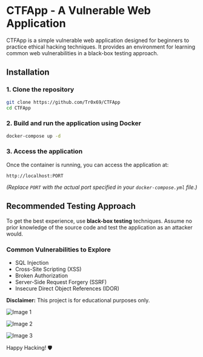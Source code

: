 # CTFApp - A Vulnerable Web Application  

CTFApp is a simple vulnerable web application designed for beginners to practice ethical hacking techniques. It provides an environment for learning common web vulnerabilities in a black-box testing approach.

## Installation  

### 1. Clone the repository  
```bash  
git clone https://github.com/Tr0x69/CTFApp 
cd CTFApp 
```

### 2. Build and run the application using Docker  
```bash  
docker-compose up -d  
```

### 3. Access the application  
Once the container is running, you can access the application at:  
```
http://localhost:PORT  
```
*(Replace `PORT` with the actual port specified in your `docker-compose.yml` file.)*



## Recommended Testing Approach  

To get the best experience, use **black-box testing** techniques. Assume no prior knowledge of the source code and test the application as an attacker would.  

### Common Vulnerabilities to Explore  
- SQL Injection  
- Cross-Site Scripting (XSS)  
- Broken Authorization  
- Server-Side Request Forgery (SSRF)
- Insecure Direct Object References (IDOR)  

**Disclaimer:** This project is for educational purposes only.

![Image 1](https://github.com/Tr0x69/CTFApp/raw/main/CTFApp/wwwroot/images/image1.png)  

![Image 2](https://github.com/Tr0x69/CTFApp/raw/main/CTFApp/wwwroot/images/image2.png)  

![Image 3](https://github.com/Tr0x69/CTFApp/raw/main/CTFApp/wwwroot/images/image3.png)  

Happy Hacking! 🛡️
